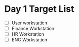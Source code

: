 # Day 1 Target List
- [ ] User workstation
- [ ] Finance Workstation
- [ ] HR Workstation
- [ ] ENG Workstation
